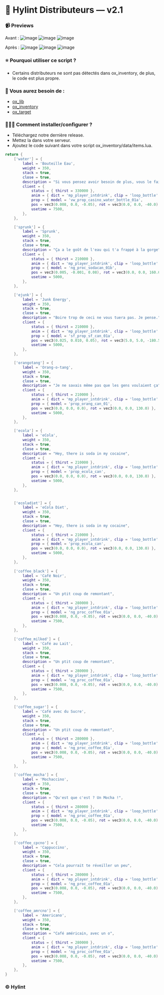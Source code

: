 # 🍵 Hylint Distributeurs — v2.1

### 📹 Previews
Avant :
![image](https://github.com/user-attachments/assets/7e158da2-305c-4009-b761-44bbc3d3ad8b)
![image](https://github.com/user-attachments/assets/f93b76f0-8aad-431e-ba28-61e3604ff649)
![image](https://github.com/user-attachments/assets/ad1cc100-b6d5-42a1-84dd-08f5feb6b08f)

Après :
![image]([https://github.com/user-attachments/assets/ad1cc100-b6d5-42a1-84dd-08f5feb6b08f](https://cdn.discordapp.com/attachments/839127486259789896/1307782610516443197/image.png?ex=673b8ef7&is=673a3d77&hm=a56742691b50a736616e76ad0541603b1d5813931d52434112a1558a9b2839c7&))
![image]([[https://github.com/user-attachments/assets/ad1cc100-b6d5-42a1-84dd-08f5feb6b08f](https://cdn.discordapp.com/attachments/839127486259789896/1307782610516443197/image.png?ex=673b8ef7&is=673a3d77&hm=a56742691b50a736616e76ad0541603b1d5813931d52434112a1558a9b2839c7&)](https://cdn.discordapp.com/attachments/839127486259789896/1307782610784751647/image.png?ex=673b8ef7&is=673a3d77&hm=6ad0957c480874922a028cef18bda2d579c091e657f7b4b41747037e1556a77a&))
![image]([[https://github.com/user-attachments/assets/ad1cc100-b6d5-42a1-84dd-08f5feb6b08f](https://cdn.discordapp.com/attachments/839127486259789896/1307782610516443197/image.png?ex=673b8ef7&is=673a3d77&hm=a56742691b50a736616e76ad0541603b1d5813931d52434112a1558a9b2839c7&)](https://cdn.discordapp.com/attachments/839127486259789896/1307782611069833246/image.png?ex=673b8ef7&is=673a3d77&hm=b6264503a39437754b91fe387ec6fb10d0eb04875945f8deb80b27bc3034810f&))

### ⭐ Pourquoi utiliser ce script ?
- Certains distributeurs ne sont pas détectés dans ox_inventory, de plus, le code est plus propre.

### 📃 Vous aurez besoin de :
- [ox_lib](https://github.com/overextended/ox_lib/releases/latest)
- [ox_inventory](https://github.com/overextended/ox_inventory/releases/latest)
- [ox_target](https://github.com/overextended/ox_target/releases/latest)

### 👨🏻‍💻 Comment installer/configurer ?
- Téléchargez notre dernière release.
- Mettez la dans votre serveur.
- Ajoutez le code suivant dans votre script ox_inventory/data/items.lua.

```lua
return {
    ['water'] = {
        label = 'Bouteille Eau',
        weight = 350,
        stack = true,
        close = true,
        description = "Si vous pensez avoir besoin de plus, vous le faites",
        client = {
            status = { thirst = 330000 },
            anim = { dict = 'mp_player_intdrink', clip = 'loop_bottle' },
            prop = { model = 'vw_prop_casino_water_bottle_01a', 
            pos = vec3(0.008, 0.0, -0.05), rot = vec3(0.0, 0.0, -40.0) },
            usetime = 7500,
        },
    },

    ['sprunk'] = {
        label = 'Sprunk',
        weight = 350,
        stack = true,
        close = true,
        description = "Ça a le goût de l'eau qui t'a frappé à la gorge",
        client = {
            status = { thirst = 210000 },
            anim = { dict = 'mp_player_intdrink', clip = 'loop_bottle' },
            prop = { model = 'ng_proc_sodacan_01b', 
            pos = vec3(0.005, -0.001, 0.08), rot = vec3(0.0, 0.0, 160.0) },
            usetime = 5000,
        },
    },

    ['ejunk'] = {
        label = 'Junk Energy',
        weight = 350,
        stack = true,
        close = true,
        description = "Boire trop de ceci ne vous tuera pas. Je pense.",
        client = {
            status = { thirst = 210000 },
            anim = { dict = 'mp_player_intdrink', clip = 'loop_bottle' },
            prop = { model = 'sf_prop_sf_can_01a', 
            pos = vec3(0.025, 0.010, 0.05), rot = vec3(5.0, 5.0, -180.5) },
            usetime = 5000,
        },
    },

    ['orangotang'] = {
        label = 'Orang-o-tang',
        weight = 350,
        stack = true,
        close = true,
        description = "Je ne savais même pas que les gens voulaient ça",
        client = {
            status = { thirst = 210000 },
            anim = { dict = 'mp_player_intdrink', clip = 'loop_bottle' },
            prop = { model = 'prop_orang_can_01', 
            pos = vec3(0.0, 0.0, 0.0), rot = vec3(0.0, 0.0, 130.0) },
            usetime = 5000,
        },
    },

    ['ecola'] = {
        label = 'eCola',
        weight = 350,
        stack = true,
        close = true,
        description = "Hey, there is soda in my cocaine",
        client = {
            status = { thirst = 210000 },
            anim = { dict = 'mp_player_intdrink', clip = 'loop_bottle' },
            prop = { model = 'prop_ecola_can', 
            pos = vec3(0.0, 0.0, 0.0), rot = vec3(0.0, 0.0, 130.0) },
            usetime = 5000,
        },
    },


    ['ecoladiet'] = {
        label = 'eCola Diet',
        weight = 350,
        stack = true,
        close = true,
        description = "Hey, there is soda in my cocaine",
        client = {
            status = { thirst = 210000 },
            anim = { dict = 'mp_player_intdrink', clip = 'loop_bottle' },
            prop = { model = 'prop_ecola_can', 
            pos = vec3(0.0, 0.0, 0.0), rot = vec3(0.0, 0.0, 130.0) },
            usetime = 5000,
        },
    },
    
    ['coffee_black'] = {
        label = 'Café Noir',
        weight = 350,
        stack = true,
        close = true,
        description = "Un ptit coup de remontant",
        client = {
            status = { thirst = 280000 },
            anim = { dict = 'mp_player_intdrink', clip = 'loop_bottle' },
            prop = { model = 'ng_proc_coffee_01a', 
            pos = vec3(0.008, 0.0, -0.05), rot = vec3(0.0, 0.0, -40.0) },
            usetime = 7500,
        },
    },

    ['coffee_milked'] = {
        label = 'Café au Lait',
        weight = 350,
        stack = true,
        close = true,
        description = "Un ptit coup de remontant",
        client = {
            status = { thirst = 280000 },
            anim = { dict = 'mp_player_intdrink', clip = 'loop_bottle' },
            prop = { model = 'ng_proc_coffee_01a', 
            pos = vec3(0.008, 0.0, -0.05), rot = vec3(0.0, 0.0, -40.0) },
            usetime = 7500,
        },
    },

    ['coffee_sugar'] = {
        label = 'Café avec du Sucre',
        weight = 350,
        stack = true,
        close = true,
        description = "Un ptit coup de remontant",
        client = {
            status = { thirst = 280000 },
            anim = { dict = 'mp_player_intdrink', clip = 'loop_bottle' },
            prop = { model = 'ng_proc_coffee_01a', 
            pos = vec3(0.008, 0.0, -0.05), rot = vec3(0.0, 0.0, -40.0) },
            usetime = 7500,
        },
    },    

    ['coffee_mocha'] = {
        label = 'Mochaccino',
        weight = 350,
        stack = true,
        close = true,
        description = "Qu'est que c'est ? Un Mocha !",
        client = {
            status = { thirst = 280000 },
            anim = { dict = 'mp_player_intdrink', clip = 'loop_bottle' },
            prop = { model = 'ng_proc_coffee_01a', 
            pos = vec3(0.008, 0.0, -0.05), rot = vec3(0.0, 0.0, -40.0) },
            usetime = 7500,
        },
    },

    ['coffee_cpcno'] = {
        label = 'Cappuccino',
        weight = 350,
        stack = true,
        close = true,
        description = "Cela pourrait te réveiller un peu",
        client = {
            status = { thirst = 280000 },
            anim = { dict = 'mp_player_intdrink', clip = 'loop_bottle' },
            prop = { model = 'ng_proc_coffee_01a', 
            pos = vec3(0.008, 0.0, -0.05), rot = vec3(0.0, 0.0, -40.0) },
            usetime = 7500,
        },
    },

    ['coffee_amrcno'] = {
        label = 'Americano',
        weight = 350,
        stack = true,
        close = true,
        description = "Café américain, avec un o",
        client = {
            status = { thirst = 280000 },
            anim = { dict = 'mp_player_intdrink', clip = 'loop_bottle' },
            prop = { model = 'ng_proc_coffee_01a', 
            pos = vec3(0.008, 0.0, -0.05), rot = vec3(0.0, 0.0, -40.0) },
            usetime = 7500,
        },
    },
}
```


### ©️ Hylint
